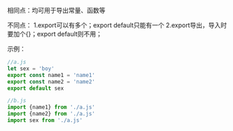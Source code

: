 相同点：均可用于导出常量、函数等

不同点：
1.export可以有多个；export default只能有一个
2.export导出，导入时要加个{}；export default则不用；

示例：
```javascript
//a.js
let sex = 'boy'
export const name1 = 'name1'
export const name2 = 'name2'
export default sex

//b.js
import {name1} from './a.js'
import {name2} from './a.js'
import sex from './a.js'
```

